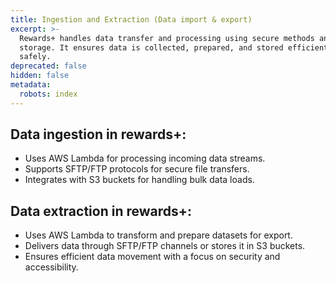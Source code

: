 ```yaml
---
title: Ingestion and Extraction (Data import & export)
excerpt: >-
  Rewards+ handles data transfer and processing using secure methods and cloud
  storage. It ensures data is collected, prepared, and stored efficiently and
  safely.
deprecated: false
hidden: false
metadata:
  robots: index
---
```

## Data ingestion in rewards+:

* Uses AWS Lambda for processing incoming data streams.
* Supports SFTP/FTP protocols for secure file transfers.
* Integrates with S3 buckets for handling bulk data loads.

## Data extraction in rewards+:

* Uses AWS Lambda to transform and prepare datasets for export.
* Delivers data through SFTP/FTP channels or stores it in S3 buckets.
* Ensures efficient data movement with a focus on security and accessibility.